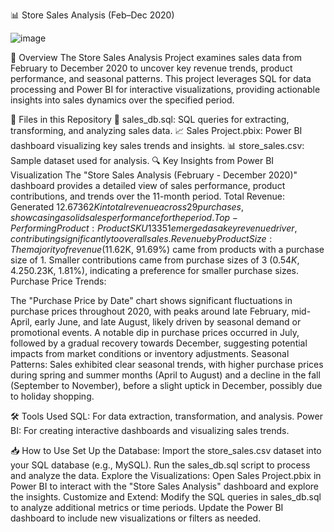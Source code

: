 







📊 Store Sales Analysis (Feb–Dec 2020)

![image](https://github.com/user-attachments/assets/e5be8d56-8903-4619-8b92-1adf15a574e4)


📌 Overview
The Store Sales Analysis Project examines sales data from February to December 2020 to uncover key revenue trends, product performance, and seasonal patterns. This project leverages SQL for data processing and Power BI for interactive visualizations, providing actionable insights into sales dynamics over the specified period.

📂 Files in this Repository
📜 sales_db.sql: SQL queries for extracting, transforming, and analyzing sales data.
📈 Sales Project.pbix: Power BI dashboard visualizing key sales trends and insights.
📊 store_sales.csv: Sample dataset used for analysis.
🔍 Key Insights from Power BI Visualization
The "Store Sales Analysis (February - December 2020)" dashboard provides a detailed view of sales performance, product contributions, and trends over the 11-month period.
Total Revenue: Generated $12.67362K in total revenue across 29 purchases, showcasing a solid sales performance for the period.
Top-Performing Product: Product SKU13351 emerged as a key revenue driver, contributing significantly to overall sales.
Revenue by Product Size:
The majority of revenue ($11.62K, 91.69%) came from products with a purchase size of 1.
Smaller contributions came from purchase sizes of 3 ($0.54K, 4.25%) and 5 ($0.23K, 1.81%), indicating a preference for smaller purchase sizes.
Purchase Price Trends:

The "Purchase Price by Date" chart shows significant fluctuations in purchase prices throughout 2020, with peaks around late February, mid-April, early June, and late August, likely driven by seasonal demand or promotional events.
A notable dip in purchase prices occurred in July, followed by a gradual recovery towards December, suggesting potential impacts from market conditions or inventory adjustments.
Seasonal Patterns: Sales exhibited clear seasonal trends, with higher purchase prices during spring and summer months (April to August) and a decline in the fall (September to November), before a slight uptick in December, possibly due to holiday shopping.


🛠️ Tools Used
SQL: For data extraction, transformation, and analysis.
Power BI: For creating interactive dashboards and visualizing sales trends.


📥 How to Use
Set Up the Database:
Import the store_sales.csv dataset into your SQL database (e.g., MySQL).
Run the sales_db.sql script to process and analyze the data.
Explore the Visualizations:
Open Sales Project.pbix in Power BI to interact with the "Store Sales Analysis" dashboard and explore the insights.
Customize and Extend:
Modify the SQL queries in sales_db.sql to analyze additional metrics or time periods.
Update the Power BI dashboard to include new visualizations or filters as needed.
